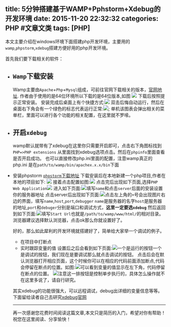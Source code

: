 title: 5分钟搭建基于WAMP+Pphstorm+Xdebug的开发环境
date: 2015-11-20 22:32:32
categories: PHP #文章文类
tags: [PHP]
---

本文主要介绍在windows环境下面搭建php开发环境，主要用的``wamp``,``phpstorm``,``xdebug``搭建方便好用的php开发环境。
<!--more-->
首先我们要下载相关的软件：
* ## `Wamp`下载安装
  Wamp主要由`Apache`+`Php`+`Mysql`组成，可前往官网下载相关的版本，[官网地址](http://www.wampserver.com/).
  作者由于使用的是64位环境所以下载的是64位版本,如图
  ![](http://7xokym.com1.z0.glb.clouddn.com/php_note1_1.png)
  下载后按照提示正常安装。
  安装完成后桌面上有个快捷方式:![](http://7xokym.com1.z0.glb.clouddn.com/php_note1_2.jpg)
  双击后悔自动运行，然后在桌面右下角会有一个绿色的标志代表运行正常:![](http://7xokym.com1.z0.glb.clouddn.com/php_note1_3.jpg);
  单机该图表会弹出相关的菜单栏，里面可以进行各个功能的相关配置，在这里就不罗嗦。
* ## 开启`xdebug`
  wamp默认就带有了xdebug在这里你只需要开启即可，点击右下角图标找到`PHP=>PHP extensions` 从里面找到xdebug选项点击。然后在`phpinfo`里面查看是否开启成功。
  也可以直接修改php.ini里面的配置，注意wamp真正的php.ini 是在`path/to/wamp/bin/apachex.x.x/bin`下面
* 安装phpstorm
  [`phpstorm`下载地址](https://www.jetbrains.com/phpstorm/)
  下载安装后在本地新建一个php项目,作者在本地的项目如下: ![](http://7xokym.com1.z0.glb.clouddn.com/php_note1_4.jpg)
  接着点击配置如图:![](http://7xokym.com1.z0.glb.clouddn.com/php_note1_5.jpg)
  点击完后出现如下页面,选择`PHP Web Application`![](http://7xokym.com1.z0.glb.clouddn.com/php_note1_6.jpg)
  进入如下页面:![](http://7xokym.com1.z0.glb.clouddn.com/php_note1_7.jpg)填写`name`和点击`server`后面的安装设置你的服务器地址
  点击server后出现如下页面:![](http://7xokym.com1.z0.glb.clouddn.com/php_note1_8.jpg)点击左上角的`+`号会出现图片右边的界面，填写`name`,`host`,`port`,`debugger`
  `name`是服务器的名字`host`是服务器的地址,`port`和`debuger`分别是端口和调试方式，**这里一定要选`xdebug`**
  然后返回到如下页面:![](http://7xokym.com1.z0.glb.clouddn.com/php_note1_9.jpg)填写`Start Url`也就是`/path/to/wamp/www/html/`的相对目录。浏览器建议选择默认浏览器，点击ok那么你就设置好了。

  好的，那么如此犀利的开发环境就搭建好了，简单给大家举一个调试的例子。
  * 在项目中打断点
  * 实时跟踪变量的值
  设置后之后会看到如下页面:![](http://7xokym.com1.z0.glb.clouddn.com/php_note1_10.jpg)一个是运行的按钮一个是调试的按钮，我们现在是要调试那么就点击调试的按钮。
  点击后会在默认浏览器打开相应页面，这个时候你可以在相应的代码前面添加断点,代码会停留在断点的位置。如图:![](http://7xokym.com1.z0.glb.clouddn.com/php_note1_11.jpg)可以看到变量的值显示在左下角，代码停留在断点的位置。
  ![](http://7xokym.com1.z0.glb.clouddn.com/php_note1_12.jpg)注意这一排按钮是控制单步执行的，具体怎么操作就不在这里多说了，请自行研究。


  其实xdebug的功能很强大，可以远程调试，debug出详细的变量信息等等。下面留给读者自己去研究[xdebug官网](http://xdebug.org/)

  ------

  再一次感谢您花费时间阅读这篇文章,本文只是简历的入门，希望对你有帮助！祝您在这里阅读、分享愉快！

















